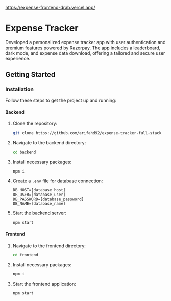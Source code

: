 https://expense-frontend-drab.vercel.app/

# Expense Tracker

Developed a personalized expense tracker app with user authentication and premium features powered by Razorpay. The app includes a leaderboard, dark mode, and expense data download, offering a tailored and secure user experience.

## Getting Started

### Installation

Follow these steps to get the project up and running:

#### Backend

1. Clone the repository:

   ```bash
   git clone https://github.com/arifahd92/expense-tracker-full-stack
   ```

2. Navigate to the backend directory:

   ```bash
   cd backend
   ```

3. Install necessary packages:

   ```bash
   npm i
   ```

4. Create a `.env` file for database connection:

   ```env
   DB_HOST=[database_host]
   DB_USER=[database_user]
   DB_PASSWORD=[database_password]
   DB_NAME=[database_name]
   ```

5. Start the backend server:

   ```bash
   npm start
   ```

#### Frontend

1. Navigate to the frontend directory:

   ```bash
   cd frontend
   ```

2. Install necessary packages:

   ```bash
   npm i
   ```

3. Start the frontend application:

   ```bash
   npm start
   ```

